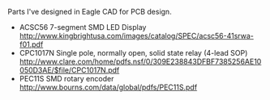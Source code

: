 Parts I've designed in Eagle CAD for PCB design.

* ACSC56 7-segment SMD LED Display http://www.kingbrightusa.com/images/catalog/SPEC/acsc56-41srwa-f01.pdf
* CPC1017N Single pole, normally open, solid state relay (4-lead SOP) http://www.clare.com/home/pdfs.nsf/0/309E238843DFBF7385256AE10050D3AE/$file/CPC1017N.pdf
* PEC11S SMD rotary encoder http://www.bourns.com/data/global/pdfs/PEC11S.pdf
